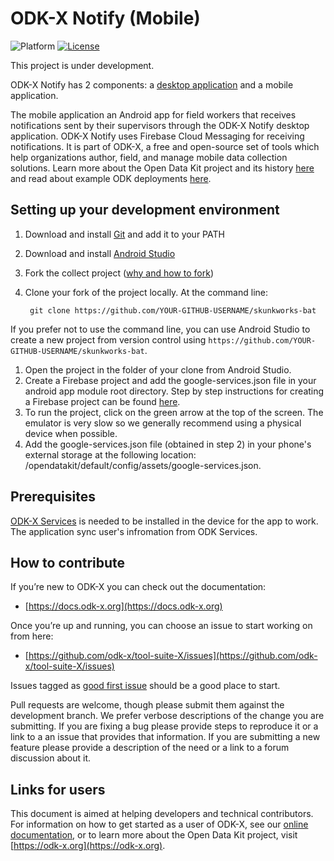 # ODK-X Notify (Mobile)
![Platform](https://img.shields.io/badge/platform-Android-blue.svg)
[![License](https://img.shields.io/badge/license-Apache%202.0-blue.svg)](https://opensource.org/licenses/Apache-2.0)

This project is under development.

ODK-X Notify has 2 components: a [desktop application](https://github.com/opendatakit/skunkworks-parrot) and a mobile application.

The mobile application an Android app for field workers that receives notifications sent by their supervisors through the ODK-X Notify desktop application. ODK-X Notify uses Firebase Cloud Messaging for receiving notifications. It is part of ODK-X, a free and open-source set of tools which help organizations author, field, and manage mobile data collection solutions. Learn more about the Open Data Kit project and its history [here](https://opendatakit.org/about/) and read about example ODK deployments [here](https://opendatakit.org/about/deployments/).


## Setting up your development environment

1. Download and install [Git](https://git-scm.com/downloads) and add it to your PATH

1. Download and install [Android Studio](https://developer.android.com/studio/index.html) 

1. Fork the collect project ([why and how to fork](https://help.github.com/articles/fork-a-repo/))

1. Clone your fork of the project locally. At the command line:

        git clone https://github.com/YOUR-GITHUB-USERNAME/skunkworks-bat

 If you prefer not to use the command line, you can use Android Studio to create a new project from version control using `https://github.com/YOUR-GITHUB-USERNAME/skunkworks-bat`.

1. Open the project in the folder of your clone from Android Studio. 
2. Create a Firebase project and add the google-services.json file in your android app module root directory. Step by step instructions for creating a Firebase project can be found [here](https://drive.google.com/open?id=10_9oU_8zrek7lt7BRYmJJwo22rs51uAw). 
3. To run the project, click on the green arrow at the top of the screen. The emulator is very slow so we generally recommend using a physical device when possible.
4. Add the google-services.json file (obtained in step 2) in your phone's external storage at the following location: /opendatakit/default/config/assets/google-services.json. 

## Prerequisites

[ODK-X Services](https://github.com/odk-x/services) is needed to be installed in the device for the app to work. The application sync user's infromation from ODK Services.

## How to contribute
If you’re new to ODK-X you can check out the documentation:
- [https://docs.odk-x.org](https://docs.odk-x.org)

Once you’re up and running, you can choose an issue to start working on from here: 
- [https://github.com/odk-x/tool-suite-X/issues](https://github.com/odk-x/tool-suite-X/issues)

Issues tagged as [good first issue](https://github.com/odk-x/tool-suite-X/issues?q=is%3Aissue+is%3Aopen+label%3A%22good+first+issue%22) should be a good place to start.

Pull requests are welcome, though please submit them against the development branch. We prefer verbose descriptions of the change you are submitting. If you are fixing a bug please provide steps to reproduce it or a link to a an issue that provides that information. If you are submitting a new feature please provide a description of the need or a link to a forum discussion about it. 

## Links for users
This document is aimed at helping developers and technical contributors. For information on how to get started as a user of ODK-X, see our [online documentation](https://docs.odk-x.org), or to learn more about the Open Data Kit project, visit [https://odk-x.org](https://odk-x.org).
